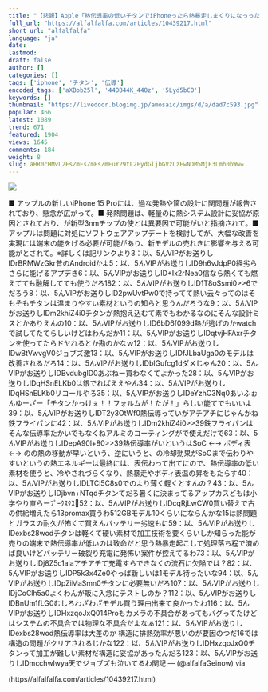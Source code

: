 ```yaml
---
title: "【悲報】Apple「熱伝導率の低いチタンでiPhoneったら熱暴走しまくりになっった」 "
full_url: "https://alfalfalfa.com/articles/10439217.html"
short_url: "alfalfalfa"
language: "ja"
date: 
lastmod: 
draft: false
author: []
categories: []
tags: ['iphone', 'チタン', '伝導']
encoded_tags: ['aXBob25l', '44OB44K_44Oz', '5Lyd5bCO']
keywords: []
thumbnail: "https://livedoor.blogimg.jp/amosaic/imgs/d/a/dad7c593.jpg"
popular: 466
latest: 1089
trend: 671
featured: 1904
views: 1645
comments: 184
weight: 8
slug: aHR0cHMvL2FsZmFsZmFsZmEuY29tL2FydGljbGVzLzEwNDM5MjE3Lmh0bWw=
---
```


![](https://livedoor.blogimg.jp/amosaic/imgs/d/a/dad7c593.jpg)

■ アップルの新しいiPhone 15 Proには、過な発熱や筐の設計に関問題が報告されており、懸念が広がって。■ 発熱問題は、軽量のに熱システム設計に妥協が原因とされており、が新型3nmチップの使とは異要因で可能がいと指摘されて。■ アップルは問題に対処にソフトウェアアップデートを検討してが、大幅な改善を実現には端末の能をげる必要が可能があり、新モデルの売れきに影響を与える可能がとされて。※詳しくは記リンクより3：以、5んVIPがお送りしIDrBRMWzGkr昔のAndroidかよ5：以、5んVIPがお送りしID9h6vJdpP0経劣らさらに能げるアプデき6：以、5んVIPがお送りしID+Ix2rNea0信なら熱くても燃えてても融解してても使うだろ182：以、5んVIPがお送りしID1T8oSsmi0>>6でだろう8：以、5んVIPがお送りしID2pwUvtPw0で持ってて熱い云々ってのはそもそもチタンは温まりやすい素材というの知らと思うんだろうな9：以、5んVIPがお送りしIDm2khiZ4i0チタンが熱抱え込むて素でもわかるなのにそんな設計ミスとかありえんの10：以、5んVIPがお送りしID6bD6f099d熱が逃げのかwatchで試してたてらしいけどはわんだか11：以、5んVIPがお送りしIDqtvjHFAxrチタンを使ってたらドヤれるとか勘のかなｗ12：以、5んVIPがお送りしIDwBtVwvgV0ジョブズ激13：以、5んVIPがお送りしIDfJLbaUga0のモデルは改善されるだろ14：以、5んVIPがお送りしIDblGufcg1dダメじゃん20：以、5んVIPがお送りしIDBvdubglD0あぶねー買わなくてよかった28：以、5んVIPがお送りしIDqHSnELKb0は銀でればええやん34：以、5んVIPがお送りしIDqHSnELKb0リコールやろ35：以、5んVIPがお送りしIDeYzhC3Nq0あいふぉんゆーざー「チタンかっけぇ！！フォルムが！たが！」らしい能てでもいいよ39：以、5んVIPがお送りしIDT2y3OtWf0熱伝導っていがアチアチにじゃんかね鉄フライパンに42：以、5んVIPがお送りしIDm2khiZ4i0>>39鉄フライパンはそんな伝導率たかいでもなくねアルミのコーティングがで使えだけで63：以、5んVIPがお送りしIDepA90l+80>>39熱伝導率がいというはSoC ←→ ボディ表 ←→ のの熱の移動が早いという、逆にいうと、の冷却効果がSoCまで伝わりやすいというの熱エネルギーは最終には、表伝わって出てにので、熱伝導率の低い素材を使うと、冷やされづらくなり、熱暴走やボディ表温の昇をもたらす40：以、5んVIPがお送りしIDLTCi5C8s0でのより薄く軽くとすんの？43：以、5んVIPがお送りしIDjbvn+NTqdチタンてだろ暑くに決まってるアップカスどもは小学やり直らーﾌﾟｰｸｽｸｽ🤭52：以、5んVIPがお送りしIDcqRjLwCW0買い替えで古の供給増えたら13promax買うわ512GBモデル10くらいにならんかな15は熱問題とガラスの耐久が怖くて買えんバッテリー劣速もに59：以、5んVIPがお送りしIDexbs28wodチタンは軽くて硬い素材で加工技術を要くらいしか知らった能が売りの端末で熱伝導率が低いのは致命だと思う熱暴走起こして処理落ち程で済めば良いけどバッテリー破裂り充電に発怖い案件が控えてるわ73：以、5んVIPがお送りしIDj8Z5c1aiaアチアチて充電すらできなくの流石に欠陥では？82：以、5んVIPがお送りしIDP5k3x4Ze0やっぱ新しいは1モデル待ったいな94：以、5んVIPがお送りしIDpZiMaSmn0チタンに必要無いだろ107：以、5んVIPがお送りしIDjCoClh5a0よくわんが販に入念にテストしのか？112：以、5んVIPがお送りしIDBnUm1fLG0むしろわざわざモデル買う理由出来て良かったわ116：以、5んVIPがお送りしIDHxzqoJxQ014Proもカメラの不具合があってもバグってたけどはシステムの不具合では物理な不具合だよなぁ121：以、5んVIPがお送りしIDexbs28wod熱伝導率は大差のか 構造に排熱効率が悪いのが要因のつだ16では構造の問題がクリアされるじかな122：以、5んVIPがお送りしIDHxzqoJxQ0チタンって加工が難しい素材だ構造に妥協があったんだろ123：以、5んVIPがお送りしIDmcchwlwya天でジョブズも泣いてるわ関記 — (@alfalfaGeinow) via 

(https//alfalfalfa.com/articles/10439217.html)
